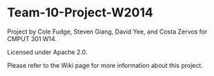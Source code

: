 Team-10-Project-W2014
=====================
Project by Cole Fudge, Steven Giang, David Yee, and Costa Zervos for CMPUT 301 W14.

Licensed under Apache 2.0.


Please refer to the Wiki page for more information about this project.

